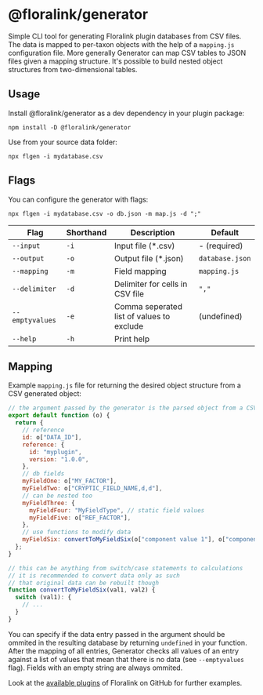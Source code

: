 # @floralink/generator

Simple CLI tool for generating Floralink plugin databases from CSV files. The data is mapped to per-taxon objects with the help of a `mapping.js` configuration file. More generally Generator can map CSV tables to JSON files given a mapping structure. It's possible to build nested object structures from two-dimensional tables.

## Usage

Install @floralink/generator as a dev dependency in your plugin package:

```shell
npm install -D @floralink/generator
```

Use from your source data folder:

```shell
npx flgen -i mydatabase.csv
```

## Flags

You can configure the generator with flags:

```shell
npx flgen -i mydatabase.csv -o db.json -m map.js -d ";"
```

| Flag            | Shorthand | Description                               | Default         |
| --------------- | --------- | ----------------------------------------- | --------------- |
| `--input`       | `-i`      | Input file (\*.csv)                       | - (required)    |
| `--output`      | `-o`      | Output file (\*.json)                     | `database.json` |
| `--mapping`     | `-m`      | Field mapping                             | `mapping.js`    |
| `--delimiter`   | `-d`      | Delimiter for cells in CSV file           | `","`           |
| `--emptyvalues` | `-e`      | Comma seperated list of values to exclude | (undefined)     |
| `--help`        | `-h`      | Print help                                |                 |

## Mapping

Example `mapping.js` file for returning the desired object structure from a CSV generated object:

```javascript
// the argument passed by the generator is the parsed object from a CSV row
export default function (o) {
  return {
    // reference
    id: o["DATA_ID"],
    reference: {
      id: "myplugin",
      version: "1.0.0",
    },
    // db fields
    myFieldOne: o["MY_FACTOR"],
    myFieldTwo: o["CRYPTIC_FIELD_NAME,d,d"],
    // can be nested too
    myFieldThree: {
      myFieldFour: "MyFieldType", // static field values
      myFieldFive: o["REF_FACTOR"],
    },
    // use functions to modify data
    myFieldSix: convertToMyFieldSix(o["component value 1"], o["component value 2"]),
  };
}

// this can be anything from switch/case statements to calculations
// it is recommended to convert data only as such
// that original data can be rebuilt though
function convertToMyFieldSix(val1, val2) {
  switch (val1): {
    // ...
  }
}
```

You can specify if the data entry passed in the argument should be ommited in the resulting database by returning `undefined` in your function.
After the mapping of all entries, Generator checks all values of an entry against a list of values that mean that there is no data (see `--emptyvalues` flag). Fields with an empty string are always ommited.

Look at the [available plugins](https://github.com/floralink/plugins) of Floralink on GitHub for further examples.
